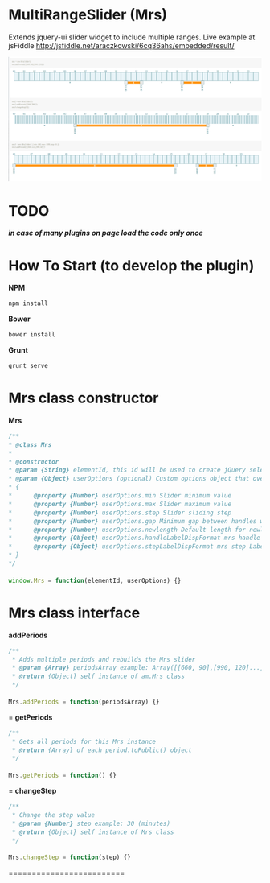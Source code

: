 MultiRangeSlider (Mrs)
===================

Extends jquery-ui slider widget to include multiple ranges.
Live example at jsFiddle http://jsfiddle.net/araczkowski/6cq36ahs/embedded/result/


![alt tag](https://raw.githubusercontent.com/araczkowski/MultiRangeSlider/master/app/images/MultiRangeSlider.png)


TODO
===========================

***in case of many plugins on page load the code only once***


How To Start (to develop the plugin)
===========================

**NPM**
```javascript
npm install
```

**Bower**
```javascript
bower install
```

**Grunt**
```javascript
grunt serve
```


Mrs class constructor
===========================
**Mrs**
```javascript
/**
* @class Mrs
*
* @constructor
* @param {String} elementId, this id will be used to create jQuery selector
* @param {Object} userOptions (optional) Custom options object that overrides default
* {
*      @property {Number} userOptions.min Slider minimum value
*      @property {Number} userOptions.max Slider maximum value
*      @property {Number} userOptions.step Slider sliding step
*      @property {Number} userOptions.gap Minimum gap between handles when add/remove range controls are visible
*      @property {Number} userOptions.newlength Default length for newly created range. Will be adjusted between surrounding handles if not fitted
*      @property {Object} userOptions.handleLabelDispFormat mrs handle label format default hh24:mi
*      @property {Object} userOptions.stepLabelDispFormat mrs step Label format default hh24
* }
*/

window.Mrs = function(elementId, userOptions) {}
```


Mrs class interface
=========================


**addPeriods**
```javascript
/**
 * Adds multiple periods and rebuilds the Mrs slider
 * @param {Array} periodsArray example: Array([[660, 90],[990, 120]...])
 * @return {Object} self instance of am.Mrs class
 */

Mrs.addPeriods = function(periodsArray) {}
```

=
**getPeriods**
```javascript
/**
 * Gets all periods for this Mrs instance
 * @return {Array} of each period.toPublic() object
 */

Mrs.getPeriods = function() {}
```


=
**changeStep**
```javascript
/**
 * Change the step value
 * @param {Number} step example: 30 (minutes)
 * @return {Object} self instance of Mrs class
 */

Mrs.changeStep = function(step) {}
```

=========================




